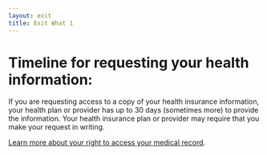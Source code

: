 ```yaml
---
layout: exit
title: Exit What 1
---
```


# Timeline for requesting your health information:

If you are requesting access to a copy of your health insurance information, your health plan or provider has up to 30 days (sometimes more) to provide the information. Your health insurance plan or provider may require that you make your request in writing.

[Learn more about your right to access your medical record](https://www.hhs.gov/hipaa/for-individuals/medical-records/index.html).
